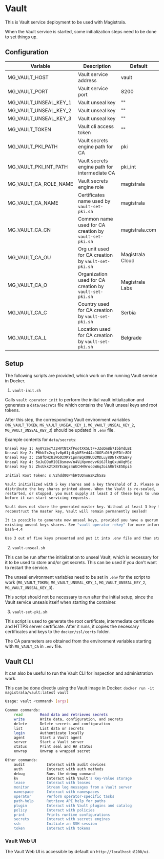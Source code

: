 # Vault

This is Vault service deployment to be used with Magistrala.

When the Vault service is started, some initialization steps need to be done to set things up.

## Configuration

| Variable              | Description                                             | Default          |
| --------------------- | ------------------------------------------------------- | ---------------- |
| MG_VAULT_HOST         | Vault service address                                   | vault            |
| MG_VAULT_PORT         | Vault service port                                      | 8200             |
| MG_VAULT_UNSEAL_KEY_1 | Vault unseal key                                        | ""               |
| MG_VAULT_UNSEAL_KEY_2 | Vault unseal key                                        | ""               |
| MG_VAULT_UNSEAL_KEY_3 | Vault unseal key                                        | ""               |
| MG_VAULT_TOKEN        | Vault cli access token                                  | ""               |
| MG_VAULT_PKI_PATH     | Vault secrets engine path for CA                        | pki              |
| MG_VAULT_PKI_INT_PATH | Vault secrets engine path for intermediate CA           | pki_int          |
| MG_VAULT_CA_ROLE_NAME | Vault secrets engine role                               | magistrala       |
| MG_VAULT_CA_NAME      | Certificates name used by `vault-set-pki.sh`            | magistrala       |
| MG_VAULT_CA_CN        | Common name used for CA creation by `vault-set-pki.sh`  | magistrala.com   |
| MG_VAULT_CA_OU        | Org unit used for CA creation by `vault-set-pki.sh`     | Magistrala Cloud |
| MG_VAULT_CA_O         | Organization used for CA creation by `vault-set-pki.sh` | Magistrala Labs  |
| MG_VAULT_CA_C         | Country used for CA creation by `vault-set-pki.sh`      | Serbia           |
| MG_VAULT_CA_L         | Location used for CA creation by `vault-set-pki.sh`     | Belgrade         |

## Setup

The following scripts are provided, which work on the running Vault service in Docker.

1. `vault-init.sh`

Calls `vault operator init` to perform the initial vault initialization and generates
a `data/secrets` file which contains the Vault unseal keys and root tokens.

After this step, the corresponding Vault environment variables (`MG_VAULT_TOKEN`, `MG_VAULT_UNSEAL_KEY_1`,
`MG_VAULT_UNSEAL_KEY_2`, `MG_VAULT_UNSEAL_KEY_3`) should be updated in `.env` file.

Example contents for `data/secrets`:

```bash
Unseal Key 1: Ay0YZecYJ2HVtNtXfPootXK5LtF+JZoDmBb7IbbYdLBI
Unseal Key 2: P6hb7x2cglv0p61jdLyNE3+d44cJUOFaDt9jHFDfr8Df
Unseal Key 3: zSBfDHzUiWoOzXKY1pnnBqKO8UD2MDLuy8DNTxNtEBFy
Unseal Key 4: 5oJuDDuMI0I8snaw/n4VLNpvndvvKi6JlkgOxuWXqMSz
Unseal Key 5: ZhsUkk2tXBYEcWgz4WUCHH9rocoW6qZoiARWlkE5Epi5

Initial Root Token: s.V2hdd00P4bHtUQnoWZK2hSaS

Vault initialized with 5 key shares and a key threshold of 3. Please securely
distribute the key shares printed above. When the Vault is re-sealed,
restarted, or stopped, you must supply at least 3 of these keys to unseal it
before it can start servicing requests.

Vault does not store the generated master key. Without at least 3 key to
reconstruct the master key, Vault will remain permanently sealed!

It is possible to generate new unseal keys, provided you have a quorum of
existing unseal keys shares. See "vault operator rekey" for more information.
bash-4.4

Use 3 out of five keys presented and put it into .env file and than start the composition again Vault should be in unsealed state ( take a note that this is not recommended in terms of security, this is deployment for development) A real production deployment can use Vault auto unseal mode where vault gets unseal keys from some 3rd party KMS ( on AWS for example)
```

2. `vault-unseal.sh`

This can be run after the initialization to unseal Vault, which is necessary for it to be used to store and/or get secrets.
This can be used if you don't want to restart the service.

The unseal environment variables need to be set in `.env` for the script to work (`MG_VAULT_TOKEN`, `MG_VAULT_UNSEAL_KEY_1`,
`MG_VAULT_UNSEAL_KEY_2`, `MG_VAULT_UNSEAL_KEY_3`).

This script should not be necessary to run after the initial setup, since the Vault service unseals itself when
starting the container.

3. `vault-set-pki.sh`

This script is used to generate the root certificate, intermediate certificate and HTTPS server certificate.
After it runs, it copies the necessary certificates and keys to the `docker/ssl/certs` folder.

The CA parameters are obtained from the environment variables starting with `MG_VAULT_CA` in `.env` file.

## Vault CLI

It can also be useful to run the Vault CLI for inspection and administration work.

This can be done directly using the Vault image in Docker: `docker run -it magistrala/vault:latest vault`

```bash
Usage: vault <command> [args]

Common commands:
    read        Read data and retrieves secrets
    write       Write data, configuration, and secrets
    delete      Delete secrets and configuration
    list        List data or secrets
    login       Authenticate locally
    agent       Start a Vault agent
    server      Start a Vault server
    status      Print seal and HA status
    unwrap      Unwrap a wrapped secret

Other commands:
    audit          Interact with audit devices
    auth           Interact with auth methods
    debug          Runs the debug command
    kv             Interact with Vault's Key-Value storage
    lease          Interact with leases
    monitor        Stream log messages from a Vault server
    namespace      Interact with namespaces
    operator       Perform operator-specific tasks
    path-help      Retrieve API help for paths
    plugin         Interact with Vault plugins and catalog
    policy         Interact with policies
    print          Prints runtime configurations
    secrets        Interact with secrets engines
    ssh            Initiate an SSH session
    token          Interact with tokens
```

### Vault Web UI

The Vault Web UI is accessible by default on `http://localhost:8200/ui`.
